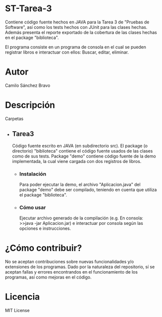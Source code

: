 # ST-Tarea-3
Contiene código fuente hechos en JAVA para la Tarea 3 de "Pruebas de Software", así como los tests hechos con JUnit para las clases hechas. Además presenta el reporte exportado de la cobertura de las clases hechas en el package "biblioteca".

El programa consiste en un programa de consola en el cual se pueden registrar libros e interactuar con ellos: Buscar, editar, eliminar.

# Autor
  Camilo Sánchez Bravo

# Descripción
  Carpetas
  - ## Tarea3
    Código fuente escrito en JAVA (en subdirectorio src). El package (o directorio) "biblioteca" contiene el código fuente usados de las clases como de sus tests. Package "demo" contiene código fuente de la demo implementada, la cual viene cargada con dos registros de libros.
    - ### Instalación
      Para poder ejecutar la demo, el archivo "Aplicacion.java" del package "demo" debe ser compilado, teniendo en cuenta que utiliza el package "biblioteca".
    - ### Cómo usar
      Ejecutar archivo generado de la compilación (e.g. En consola: >>java -jar Aplicacion.jar) e interactuar por consola según las opciones e instrucciones.

# ¿Cómo contribuir?
  No se aceptan contribuciones sobre nuevas funcionalidades y/o extensiones de los programas. Dado por la naturaleza del repositorio, sí se aceptan fallas y errores encontrandos en el funcionamiento de los programas, así como mejoras en el código.

# Licencia
  MIT License
